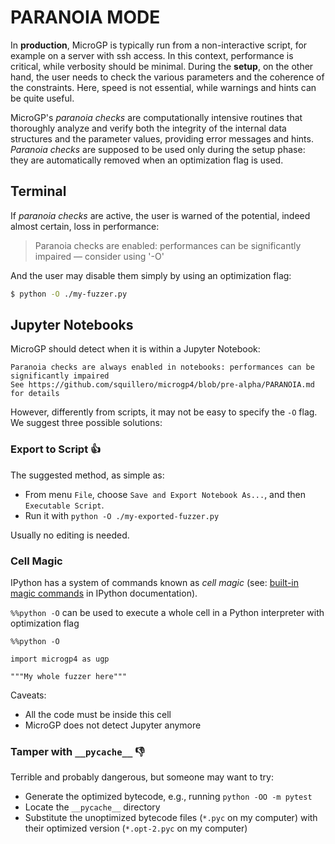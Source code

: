# PARANOIA MODE

In **production**, MicroGP is typically run from a non-interactive script, for example on a server with ssh access. In this context, performance is critical, while verbosity should be minimal. During the **setup**, on the other hand, the user needs to check the various parameters and the coherence of the constraints. Here, speed is not essential, while warnings and hints can be quite useful. 

MicroGP's *paranoia checks* are computationally intensive routines  that thoroughly analyze and verify both the integrity of the internal data structures and the  parameter values, providing error messages and hints. *Paranoia checks* are supposed to be used only during the setup phase: they are automatically removed when an optimization flag is used.

## Terminal

If *paranoia checks* are active, the user is warned of the potential, indeed almost certain, loss in performance:

> Paranoia checks are enabled: performances can be significantly impaired — consider using '-O'

And the user may disable them simply by using an optimization flag:

```sh
$ python -O ./my-fuzzer.py
```

## Jupyter Notebooks

MicroGP should detect when it is within a Jupyter Notebook:

```jupyter
Paranoia checks are always enabled in notebooks: performances can be significantly impaired
See https://github.com/squillero/microgp4/blob/pre-alpha/PARANOIA.md for details
```

However, differently from scripts, it may not be easy to specify the `-O` flag. We suggest three possible solutions:

### Export to Script :+1: 

The suggested method, as simple as:

* From menu `File`, choose `Save and Export Notebook As...`, and then `Executable Script`.
* Run it with `python -O ./my-exported-fuzzer.py`

Usually no editing is needed.

### Cell Magic

IPython has a system of commands known as *cell magic* (see: [built-in magic commands](https://ipython.readthedocs.io/en/stable/interactive/magics.html) in IPython documentation).

`%%python -O` can be used to execute a whole cell in a Python interpreter with optimization flag

```jupyterpython
%%python -O

import microgp4 as ugp

"""My whole fuzzer here"""
```

Caveats:

* All the code must be inside this cell
* MicroGP does not detect Jupyter anymore

### Tamper with `__pycache__` :-1:

Terrible and probably dangerous, but someone may want to try:

* Generate the optimized bytecode, e.g., running `python -OO -m pytest` 
* Locate the `__pycache__` directory
* Substitute the unoptimized bytecode files (`*.pyc` on my computer) with their optimized version (`*.opt-2.pyc` on my computer)
